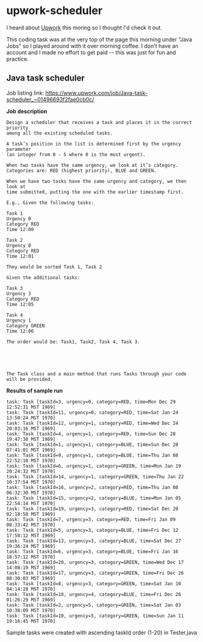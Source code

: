 # upwork-scheduler

I heard about [Upwork](http://upwork.com) this moring so I thought I'd check it out.  

This coding task was at the very top of the page this morning under "Java Jobs" so I played around with it over morning coffee.
I don't have an account and I made no effort to get paid -- this was just for fun and practice.

## Java task scheduler ##

Job listing link:  https://www.upwork.com/job/Java-task-scheduler_~01496693f2fae0cb0c/

**Job description**
```
Design a scheduler that receives a task and places it in the correct priority 
among all the existing scheduled tasks. 

A task’s position in the list is determined first by the urgency parameter 
(an integer from 0 - 5 where 0 is the most urgent). 

When two tasks have the same urgency, we look at it’s category. 
Categories are: RED (highest priority), BLUE and GREEN. 

When we have two tasks have the same urgency and category, we then look at 
time submitted, putting the one with the earlier timestamp first. 

E.g., Given the following tasks:

Task 1
Urgency 0
Category RED
Time 12:00

Task 2
Urgency 0
Category RED
Time 12:01

They would be sorted Task 1, Task 2

Given the additional tasks:

Task 3
Urgency 3
Category RED
Time 12:05

Task 4
Urgency 1
Category GREEN
Time 12:06

The order would be: Task1, Task2, Task 4, Task 3.





The Task class and a main method that runs Tasks through your code will be provided.
```

**Results of sample run**
```
task: Task [taskId=3, urgency=0, category=RED, time=Mon Dec 29 12:52:31 MST 1969]
task: Task [taskId=11, urgency=0, category=RED, time=Sat Jan 24 13:50:24 MST 1970]
task: Task [taskId=12, urgency=1, category=RED, time=Wed Dec 24 20:03:16 MST 1969]
task: Task [taskId=4, urgency=1, category=RED, time=Sun Dec 28 19:47:38 MST 1969]
task: Task [taskId=1, urgency=1, category=BLUE, time=Sun Dec 28 07:41:01 MST 1969]
task: Task [taskId=9, urgency=1, category=BLUE, time=Thu Jan 08 22:52:10 MST 1970]
task: Task [taskId=6, urgency=1, category=GREEN, time=Mon Jan 19 20:24:32 MST 1970]
task: Task [taskId=14, urgency=1, category=GREEN, time=Thu Jan 22 10:37:54 MST 1970]
task: Task [taskId=16, urgency=2, category=RED, time=Thu Jan 08 06:32:30 MST 1970]
task: Task [taskId=15, urgency=2, category=BLUE, time=Mon Jan 05 22:54:14 MST 1970]
task: Task [taskId=19, urgency=3, category=RED, time=Sat Dec 20 02:18:58 MST 1969]
task: Task [taskId=7, urgency=3, category=RED, time=Fri Jan 09 08:33:42 MST 1970]
task: Task [taskId=5, urgency=3, category=BLUE, time=Fri Dec 12 17:58:12 MST 1969]
task: Task [taskId=13, urgency=3, category=BLUE, time=Sat Dec 27 19:36:24 MST 1969]
task: Task [taskId=6, urgency=3, category=BLUE, time=Fri Jan 16 18:57:12 MST 1970]
task: Task [taskId=20, urgency=3, category=GREEN, time=Wed Dec 17 14:08:19 MST 1969]
task: Task [taskId=17, urgency=3, category=GREEN, time=Fri Dec 26 08:30:03 MST 1969]
task: Task [taskId=8, urgency=3, category=GREEN, time=Sat Jan 10 04:14:28 MST 1970]
task: Task [taskId=18, urgency=4, category=BLUE, time=Fri Dec 26 01:26:29 MST 1969]
task: Task [taskId=2, urgency=5, category=GREEN, time=Sat Jan 03 10:38:09 MST 1970]
task: Task [taskId=10, urgency=5, category=GREEN, time=Sun Jan 11 19:16:45 MST 1970]
```



Sample tasks were created with ascending taskId order (1-20) in Tester.java
